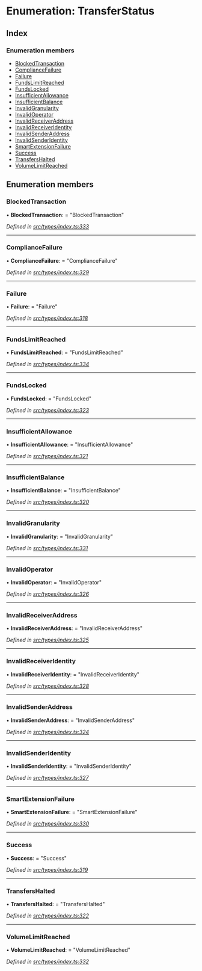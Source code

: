 # Enumeration: TransferStatus

## Index

### Enumeration members

* [BlockedTransaction](transferstatus.md#blockedtransaction)
* [ComplianceFailure](transferstatus.md#compliancefailure)
* [Failure](transferstatus.md#failure)
* [FundsLimitReached](transferstatus.md#fundslimitreached)
* [FundsLocked](transferstatus.md#fundslocked)
* [InsufficientAllowance](transferstatus.md#insufficientallowance)
* [InsufficientBalance](transferstatus.md#insufficientbalance)
* [InvalidGranularity](transferstatus.md#invalidgranularity)
* [InvalidOperator](transferstatus.md#invalidoperator)
* [InvalidReceiverAddress](transferstatus.md#invalidreceiveraddress)
* [InvalidReceiverIdentity](transferstatus.md#invalidreceiveridentity)
* [InvalidSenderAddress](transferstatus.md#invalidsenderaddress)
* [InvalidSenderIdentity](transferstatus.md#invalidsenderidentity)
* [SmartExtensionFailure](transferstatus.md#smartextensionfailure)
* [Success](transferstatus.md#success)
* [TransfersHalted](transferstatus.md#transfershalted)
* [VolumeLimitReached](transferstatus.md#volumelimitreached)

## Enumeration members

###  BlockedTransaction

• **BlockedTransaction**: = "BlockedTransaction"

*Defined in [src/types/index.ts:333](https://github.com/PolymathNetwork/polymesh-sdk/blob/36c7bf5/src/types/index.ts#L333)*

___

###  ComplianceFailure

• **ComplianceFailure**: = "ComplianceFailure"

*Defined in [src/types/index.ts:329](https://github.com/PolymathNetwork/polymesh-sdk/blob/36c7bf5/src/types/index.ts#L329)*

___

###  Failure

• **Failure**: = "Failure"

*Defined in [src/types/index.ts:318](https://github.com/PolymathNetwork/polymesh-sdk/blob/36c7bf5/src/types/index.ts#L318)*

___

###  FundsLimitReached

• **FundsLimitReached**: = "FundsLimitReached"

*Defined in [src/types/index.ts:334](https://github.com/PolymathNetwork/polymesh-sdk/blob/36c7bf5/src/types/index.ts#L334)*

___

###  FundsLocked

• **FundsLocked**: = "FundsLocked"

*Defined in [src/types/index.ts:323](https://github.com/PolymathNetwork/polymesh-sdk/blob/36c7bf5/src/types/index.ts#L323)*

___

###  InsufficientAllowance

• **InsufficientAllowance**: = "InsufficientAllowance"

*Defined in [src/types/index.ts:321](https://github.com/PolymathNetwork/polymesh-sdk/blob/36c7bf5/src/types/index.ts#L321)*

___

###  InsufficientBalance

• **InsufficientBalance**: = "InsufficientBalance"

*Defined in [src/types/index.ts:320](https://github.com/PolymathNetwork/polymesh-sdk/blob/36c7bf5/src/types/index.ts#L320)*

___

###  InvalidGranularity

• **InvalidGranularity**: = "InvalidGranularity"

*Defined in [src/types/index.ts:331](https://github.com/PolymathNetwork/polymesh-sdk/blob/36c7bf5/src/types/index.ts#L331)*

___

###  InvalidOperator

• **InvalidOperator**: = "InvalidOperator"

*Defined in [src/types/index.ts:326](https://github.com/PolymathNetwork/polymesh-sdk/blob/36c7bf5/src/types/index.ts#L326)*

___

###  InvalidReceiverAddress

• **InvalidReceiverAddress**: = "InvalidReceiverAddress"

*Defined in [src/types/index.ts:325](https://github.com/PolymathNetwork/polymesh-sdk/blob/36c7bf5/src/types/index.ts#L325)*

___

###  InvalidReceiverIdentity

• **InvalidReceiverIdentity**: = "InvalidReceiverIdentity"

*Defined in [src/types/index.ts:328](https://github.com/PolymathNetwork/polymesh-sdk/blob/36c7bf5/src/types/index.ts#L328)*

___

###  InvalidSenderAddress

• **InvalidSenderAddress**: = "InvalidSenderAddress"

*Defined in [src/types/index.ts:324](https://github.com/PolymathNetwork/polymesh-sdk/blob/36c7bf5/src/types/index.ts#L324)*

___

###  InvalidSenderIdentity

• **InvalidSenderIdentity**: = "InvalidSenderIdentity"

*Defined in [src/types/index.ts:327](https://github.com/PolymathNetwork/polymesh-sdk/blob/36c7bf5/src/types/index.ts#L327)*

___

###  SmartExtensionFailure

• **SmartExtensionFailure**: = "SmartExtensionFailure"

*Defined in [src/types/index.ts:330](https://github.com/PolymathNetwork/polymesh-sdk/blob/36c7bf5/src/types/index.ts#L330)*

___

###  Success

• **Success**: = "Success"

*Defined in [src/types/index.ts:319](https://github.com/PolymathNetwork/polymesh-sdk/blob/36c7bf5/src/types/index.ts#L319)*

___

###  TransfersHalted

• **TransfersHalted**: = "TransfersHalted"

*Defined in [src/types/index.ts:322](https://github.com/PolymathNetwork/polymesh-sdk/blob/36c7bf5/src/types/index.ts#L322)*

___

###  VolumeLimitReached

• **VolumeLimitReached**: = "VolumeLimitReached"

*Defined in [src/types/index.ts:332](https://github.com/PolymathNetwork/polymesh-sdk/blob/36c7bf5/src/types/index.ts#L332)*
